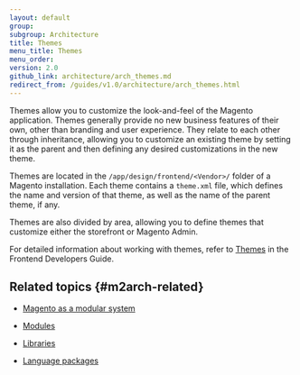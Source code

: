 ```yaml
---
layout: default
group:
subgroup: Architecture
title: Themes
menu_title: Themes
menu_order:
version: 2.0
github_link: architecture/arch_themes.md
redirect_from: /guides/v1.0/architecture/arch_themes.html
---
```


Themes allow you to customize the look-and-feel of the Magento application. Themes generally provide no new business features of their own, other than branding and user experience. They relate to each other through inheritance, allowing you to customize an existing theme by setting it as the parent and then defining any desired customizations in the new theme.

Themes are located in the `/app/design/frontend/<Vendor>/` folder of a Magento installation. Each theme contains a `theme.xml` file, which defines the name and version of that theme, as well as the name of the parent theme, if any.

Themes are also divided by area, allowing you to define themes that customize either the storefront or Magento Admin.

For detailed information about working with themes, refer to  <a href="{{page.baseurl}}frontend-dev-guide/themes/theme-general.html">Themes</a> in the Frontend Developers Guide.

## Related topics {#m2arch-related}

* <a href="{{page.baseurl}}architecture/arch_asmodsys.html">Magento as a modular system</a>

* <a href="{{page.baseurl}}architecture/archi_perspectives/components/modules/mod_intro.html">Modules</a>

* <a href="{{page.baseurl}}architecture/arch_libraries.html">Libraries</a>

* <a href="{{page.baseurl}}architecture/arch_translations.html">Language packages</a>
